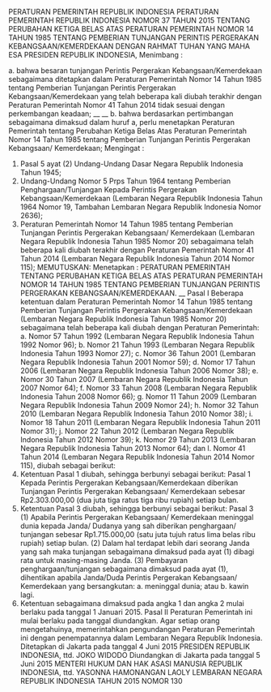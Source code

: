  PERATURAN PEMERINTAH REPUBLIK INDONESIA PERATURAN PEMERINTAH REPUBLIK INDONESIA NOMOR 37 TAHUN 2015 TENTANG PERUBAHAN KETIGA BELAS ATAS PERATURAN PEMERINTAH NOMOR 14 TAHUN 1985 TENTANG PEMBERIAN TUNJANGAN PERINTIS PERGERAKAN KEBANGSAAN/KEMERDEKAAN
DENGAN RAHMAT TUHAN YANG MAHA ESA PRESIDEN REPUBLIK INDONESIA,
Menimbang :

a. bahwa besaran tunjangan Perintis Pergerakan Kebangsaan/Kemerdekaan sebagaimana ditetapkan dalam Peraturan Pemerintah Nomor 14 Tahun 1985 tentang Pemberian Tunjangan Perintis Pergerakan Kebangsaan/Kemerdekaan yang telah beberapa kali diubah terakhir dengan Peraturan Pemerintah Nomor 41 Tahun 2014 tidak sesuai dengan perkembangan keadaan; __ __ b. bahwa berdasarkan pertimbangan sebagaimana dimaksud dalam huruf a, perlu menetapkan Peraturan Pemerintah tentang Perubahan Ketiga Belas Atas Peraturan Pemerintah Nomor 14 Tahun 1985 tentang Pemberian Tunjangan Perintis Pergerakan Kebangsaan/ Kemerdekaan;
Mengingat :

1. Pasal 5 ayat (2) Undang-Undang Dasar Negara Republik Indonesia Tahun 1945;
2. Undang-Undang Nomor 5 Prps Tahun 1964 tentang Pemberian Penghargaan/Tunjangan Kepada Perintis Pergerakan Kebangsaan/Kemerdekaan (Lembaran Negara Republik Indonesia Tahun 1964 Nomor 19, Tambahan Lembaran Negara Republik Indonesia Nomor 2636);
3. Peraturan Pemerintah Nomor 14 Tahun 1985 tentang Pemberian Tunjangan Perintis Pergerakan Kebangsaan/ Kemerdekaan (Lembaran Negara Republik Indonesia Tahun 1985 Nomor 20) sebagaimana telah beberapa kali diubah terakhir dengan Peraturan Pemerintah Nomor 41 Tahun 2014 (Lembaran Negara Republik Indonesia Tahun 2014 Nomor 115);
MEMUTUSKAN:
 Menetapkan : PERATURAN PEMERINTAH TENTANG PERUBAHAN KETIGA BELAS ATAS PERATURAN PEMERINTAH NOMOR 14 TAHUN 1985 TENTANG PEMBERIAN TUNJANGAN PERINTIS PERGERAKAN KEBANGSAAN/KEMERDEKAAN. __
Pasal I
Beberapa ketentuan dalam Peraturan Pemerintah Nomor 14 Tahun 1985 tentang Pemberian Tunjangan Perintis Pergerakan Kebangsaan/Kemerdekaan (Lembaran Negara Republik Indonesia Tahun 1985 Nomor 20) sebagaimana telah beberapa kali diubah dengan Peraturan Pemerintah:
a. Nomor 57 Tahun 1992 (Lembaran Negara Republik Indonesia Tahun 1992 Nomor 96);
b. Nomor 21 Tahun 1993 (Lembaran Negara Republik Indonesia Tahun 1993 Nomor 27);
c. Nomor 36 Tahun 2001 (Lembaran Negara Republik Indonesia Tahun 2001 Nomor 59);
d. Nomor 17 Tahun 2006 (Lembaran Negara Republik Indonesia Tahun 2006 Nomor 38);
e. Nomor 30 Tahun 2007 (Lembaran Negara Republik Indonesia Tahun 2007 Nomor 64);
f. Nomor 33 Tahun 2008 (Lembaran Negara Republik Indonesia Tahun 2008 Nomor 66);
g. Nomor 11 Tahun 2009 (Lembaran Negara Republik Indonesia Tahun 2009 Nomor 24);
h. Nomor 32 Tahun 2010 (Lembaran Negara Republik Indonesia Tahun 2010 Nomor 38);
i. Nomor 18 Tahun 2011 (Lembaran Negara Republik Indonesia Tahun 2011 Nomor 31);
j. Nomor 22 Tahun 2012 (Lembaran Negara Republik Indonesia Tahun 2012 Nomor 39);
k. Nomor 29 Tahun 2013 (Lembaran Negara Republik Indonesia Tahun 2013 Nomor 64); dan
l. Nomor 41 Tahun 2014 (Lembaran Negara Republik Indonesia Tahun 2014 Nomor 115), diubah sebagai berikut:
1. Ketentuan Pasal 1 diubah, sehingga berbunyi sebagai berikut:
Pasal 1
Kepada Perintis Pergerakan Kebangsaan/Kemerdekaan diberikan Tunjangan Perintis Pergerakan Kebangsaan/ Kemerdekaan sebesar Rp2.303.000,00 (dua juta tiga ratus tiga ribu rupiah) setiap bulan.
2. Ketentuan Pasal 3 diubah, sehingga berbunyi sebagai berikut:
Pasal 3
(1) Apabila Perintis Pergerakan Kebangsaan/ Kemerdekaan meninggal dunia kepada Janda/ Dudanya yang sah diberikan penghargaan/ tunjangan sebesar Rp1.715.000,00 (satu juta tujuh ratus lima belas ribu rupiah) setiap bulan.
(2) Dalam hal terdapat lebih dari seorang Janda yang sah maka tunjangan sebagaimana dimaksud pada ayat (1) dibagi rata untuk masing-masing Janda.
(3) Pembayaran penghargaan/tunjangan sebagaimana dimaksud pada ayat (1), dihentikan apabila Janda/Duda Perintis Pergerakan Kebangsaan/ Kemerdekaan yang bersangkutan:
a. meninggal dunia; atau
b. kawin lagi.
3. Ketentuan sebagaimana dimaksud pada angka 1 dan angka 2 mulai berlaku pada tanggal 1 Januari 2015.
Pasal II
Peraturan Pemerintah ini mulai berlaku pada tanggal diundangkan.
Agar setiap orang mengetahuinya, memerintahkan pengundangan Peraturan Pemerintah ini dengan penempatannya dalam Lembaran Negara Republik Indonesia. Ditetapkan di Jakarta pada tanggal 4 Juni 2015 PRESIDEN REPUBLIK INDONESIA, ttd. JOKO WIDODO Diundangkan di Jakarta pada tanggal 5 Juni 2015 MENTERI HUKUM DAN HAK ASASI MANUSIA REPUBLIK INDONESIA, ttd. YASONNA HAMONANGAN LAOLY LEMBARAN NEGARA REPUBLIK INDONESIA TAHUN 2015 NOMOR 130
